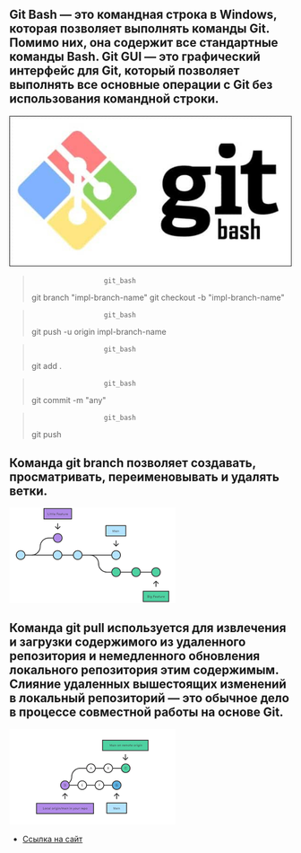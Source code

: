 ## Git Bash — это командная строка в Windows, которая позволяет выполнять команды Git. Помимо них, она содержит все стандартные команды Bash. Git GUI — это графический интерфейс для Git, который позволяет выполнять все основные операции с Git без использования командной строки.
![ALT](./GitBashLogo.jpg)

>                       git_bash
>  git branch "impl-branch-name"
>  git checkout -b "impl-branch-name"

>                       git_bash
>  git push -u origin impl-branch-name

>                       git_bash
>  git add .

>                       git_bash
>   git commit -m "any"
  
>                       git_bash
>  git push

## Команда git branch позволяет создавать, просматривать, переименовывать и удалять ветки.
![ALT](images.png)

## Команда git pull используется для извлечения и загрузки содержимого из удаленного репозитория и немедленного обновления локального репозитория этим содержимым. Слияние удаленных вышестоящих изменений в локальный репозиторий — это обычное дело в процессе совместной работы на основе Git.
![ALT](./images%20(1).png)
* [Ссылка на сайт ](https://github.com/)